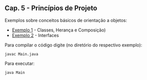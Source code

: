 

## Cap. 5 - Princípios de Projeto

Exemplos sobre conceitos básicos de orientação a objetos:

* [Exemplo 1](https://github.com/mtov/ESM-ExemplosCodigo/tree/master/cap5/exemplo1) - Classes, Herança e Composição)
* [Exemplo 2](https://github.com/mtov/ESM-ExemplosCodigo/tree/master/cap5/exemplo2) - Interfaces

Para compilar o código digite (no diretório do respectivo exemplo):

```javac Main.java```

Para executar:

```java Main```

  
